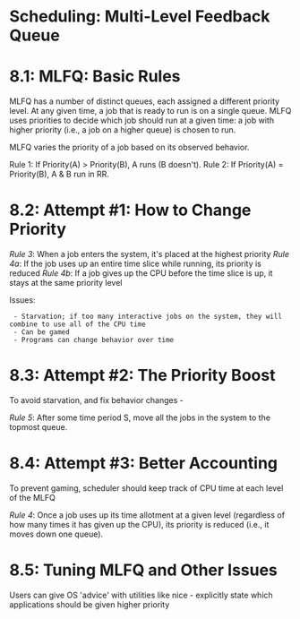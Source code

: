 # Scheduling: Multi-Level Feedback Queue

# 8.1: MLFQ: Basic Rules

MLFQ has a number of distinct queues, each assigned a different priority level. At any given time, a job that is ready to run is on a single queue. MLFQ uses priorities to decide which job should run at a given time: a job with higher priority (i.e., a job on a higher queue) is chosen to run.

MLFQ varies the priority of a job based on its observed behavior.

Rule 1: If Priority(A) > Priority(B), A runs (B doesn't). Rule 2: If Priority(A) = Priority(B), A & B run in RR.

# 8.2: Attempt #1: How to Change Priority

_Rule 3_: When a job enters the system, it's placed at the highest priority _Rule 4a_: If the job uses up an entire time slice while running, its priority is reduced _Rule 4b_: If a job gives up the CPU before the time slice is up, it stays at the same priority level

Issues:

```
 - Starvation; if too many interactive jobs on the system, they will combine to use all of the CPU time
 - Can be gamed
 - Programs can change behavior over time
```

# 8.3: Attempt #2: The Priority Boost

To avoid starvation, and fix behavior changes -

_Rule 5_: After some time period S, move all the jobs in the system to the topmost queue.

# 8.4: Attempt #3: Better Accounting

To prevent gaming, scheduler should keep track of CPU time at each level of the MLFQ

_Rule 4_: Once a job uses up its time allotment at a given level (regardless of how many times it has given up the CPU), its priority is reduced (i.e., it moves down one queue).

# 8.5: Tuning MLFQ and Other Issues

Users can give OS 'advice' with utilities like nice - explicitly state which applications should be given higher priority
